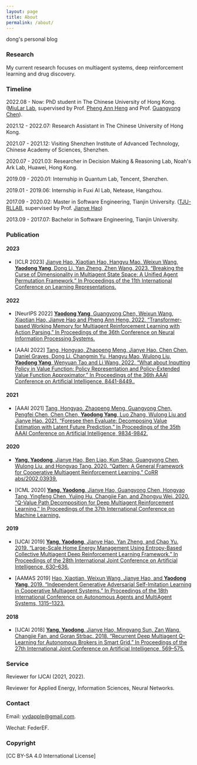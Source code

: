 ```yaml
---
layout: page
title: About
permalink: /about/
---
```


dong's personal blog

### Research

My current research focuses on multiagent systems, deep reinforcement learning and drug discovery.

### Timeline

2022.08 - Now: PhD student in The Chinese University of Hong Kong. ([MiuLar Lab](http://www.cse.cuhk.edu.hk/~pheng/4.html), 
supervised by Prof. [Pheng Ann Heng](http://www.cse.cuhk.edu.hk/~pheng/) and Prof. [Guangyong Chen](https://guangyongchen.github.io/)).

2021.12 - 2022.07: Research Assistant in The Chinese University of Hong Kong.

2021.07 - 2021.12: Visiting Shenzhen Institute of Advanced Technology, Chinese Academy of Sciences, Shenzhen.

2020.07 - 2021.03: Researcher in Decision Making & Reasoning Lab, Noah's Ark Lab, Huawei, Hong Kong.

2019.09 - 2020.01: Internship in Quantum Lab, Tencent, Shenzhen.

2019.01 - 2019.06: Internship in Fuxi AI Lab, Netease, Hangzhou.

2017.09 - 2020.02: Master in Software Engineering, Tianjin University. ([TJU-RLLAB](http://www.icdai.org/), supervised by Prof. [Jianye Hao](http://www.escience.cn/people/jianye/index.html))

2013.09 - 2017.07: Bachelor in Software Engineering, Tianjin University.

### Publication


#### 2023
- [ICLR 2023] [Jianye Hao, Xiaotian Hao, Hangyu Mao, Weixun Wang, **Yaodong Yang**, Dong Li, Yan Zheng, Zhen Wang. 2023.
“Breaking the Curse of Dimensionality in Multiagent State Space: A Unified Agent Permutation Framework.” 
In Proceedings of the 11th International Conference on Learning Representations.](https://openreview.net/forum?id=OxNQXyZK-K8)


#### 2022
- [NeurIPS 2022] [**Yaodong Yang**, Guangyong Chen, Weixun Wang, Xiaotian Hao, Jianye Hao and Pheng Ann Heng. 2022.
“Transformer-based Working Memory for Multiagent Reinforcement Learning with Action Parsing.” 
In Proceedings of the 36th Conference on Neural Information Processing Systems.](https://openreview.net/forum?id=pd6ipu3jDw)


- [AAAI 2022] [Tang, Hongyao, Zhaopeng Meng, Jianye Hao, Chen Chen, Daniel Graves, Dong Li, Changmin Yu, Hangyu Mao, Wulong Liu, **Yaodong Yang**, Wenyuan Tao and Li Wang. 2022. 
“What about Inputting Policy in Value Function: Policy Representation and Policy-Extended Value Function Approximator.” 
In Proceedings of the 36th AAAI Conference on Artificial Intelligence, 8441-8449..](https://ojs.aaai.org/index.php/AAAI/article/view/20820)

#### 2021
- [AAAI 2021] [Tang, Hongyao, Zhaopeng Meng, Guangyong Chen, Pengfei Chen, Chen Chen, **Yaodong Yang**, Luo Zhang, Wulong Liu and Jianye Hao. 2021. 
“Foresee then Evaluate: Decomposing Value Estimation with Latent Future Prediction.” 
In Proceedings of the 35th AAAI Conference on Artificial Intelligence, 9834-9842.](https://ojs.aaai.org/index.php/AAAI/article/view/17182)


#### 2020
- [**Yang, Yaodong**, Jianye Hao, Ben Liao, Kun Shao, Guangyong Chen, Wulong Liu, and Hongyao Tang. 2020. 
“Qatten: A General Framework for Cooperative Multiagent Reinforcement Learning.” 
CoRR abs/2002.03939.](https://arxiv.org/abs/2002.03939)


- [ICML 2020] [**Yang, Yaodong**, Jianye Hao, Guangyong Chen, Hongyao Tang, Yingfeng Chen, Yujing Hu, Changjie Fan, and Zhongyu Wei. 2020. 
“Q-Value Path Decomposition for Deep Multiagent Reinforcement Learning.” 
In Proceedings of the 37th International Conference on Machine Learning.](https://dl.acm.org/doi/10.5555/3524938.3525930)

#### 2019
- [IJCAI 2019] [**Yang, Yaodong**, Jianye Hao, Yan Zheng, and Chao Yu. 2019. 
“Large-Scale Home Energy Management Using Entropy-Based Collective Multiagent Deep Reinforcement Learning Framework.” 
In Proceedings of the 28th International Joint Conference on Artificial Intelligence, 630–636.](https://doi.org/10.24963/ijcai.2019/89)


- [AAMAS 2019] [Hao, Xiaotian, Weixun Wang, Jianye Hao, and **Yaodong Yang**. 2019. 
“Independent Generative Adversarial Self-Imitation Learning in Cooperative Multiagent Systems.” 
In Proceedings of the 18th International Conference on Autonomous Agents and MultiAgent Systems, 1315–1323.](http://dl.acm.org/citation.cfm?id=3306127.3331837)


#### 2018
- [IJCAI 2018] [**Yang, Yaodong**, Jianye Hao, Mingyang Sun, Zan Wang, Changjie Fan, and Goran Strbac. 2018. 
“Recurrent Deep Multiagent Q-Learning for Autonomous Brokers in Smart Grid.” 
In Proceedings of the 27th International Joint Conference on Artificial Intelligence, 569–575.](https://doi.org/10.24963/ijcai.2018/79)

### Service

Reviewer for IJCAI (2021, 2022).

Reviewer for Applied Energy, Information Sciences, Neural Networks.

### Contact

Email: yydapple@gmail.com.

Wechat: FederEF.

### Copyright

[CC BY-SA 4.0 International License]

